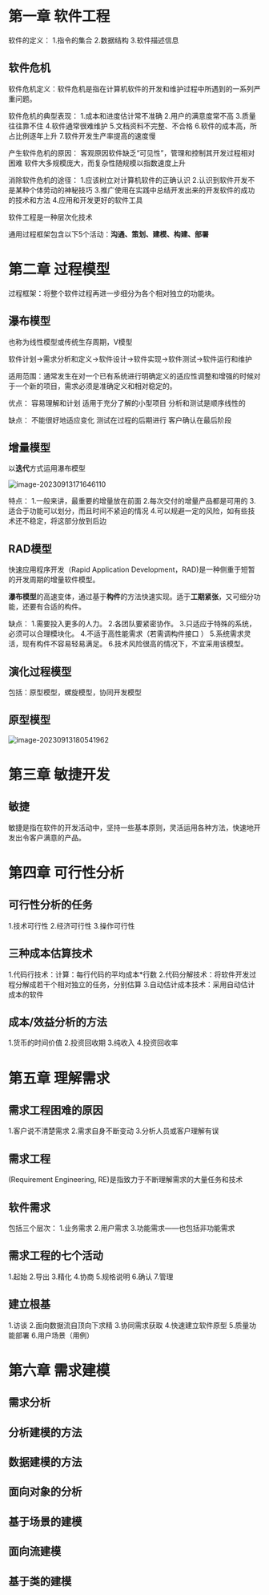 # 第一章 软件工程

软件的定义：
1.指令的集合
2.数据结构
3.软件描述信息

## 软件危机

软件危机定义：软件危机是指在计算机软件的开发和维护过程中所遇到的一系列严重问题。

软件危机的典型表现：
1.成本和进度估计常不准确
2.用户的满意度常不高
3.质量往往靠不住
4.软件通常很难维护
5.文档资料不完整、不合格
6.软件的成本高，所占比例逐年上升
7.软件开发生产率提高的速度慢

产生软件危机的原因：
客观原因软件缺乏“可见性”，管理和控制其开发过程相对困难
软件大多规模庞大，而复杂性随规模以指数速度上升

消除软件危机的途径：
1.应该树立对计算机软件的正确认识
2.认识到软件开发不是某种个体劳动的神秘技巧
3.推广使用在实践中总结开发出来的开发软件的成功的技术和方法
4.应用和开发更好的软件工具

软件工程是一种层次化技术

通用过程框架包含以下5个活动：**沟通、策划、建模、构建、部署**

# 第二章 过程模型

过程框架：将整个软件过程再进一步细分为各个相对独立的功能块。

## 瀑布模型

也称为线性模型或传统生存周期，V模型

软件计划->需求分析和定义->软件设计->软件实现->软件测试->软件运行和维护

适用范围：通常发生在对一个已有系统进行明确定义的适应性调整和增强的时候对于一个新的项目，需求必须是准确定义和相对稳定的。

优点：
容易理解和计划
适用于充分了解的小型项目
分析和测试是顺序线性的

缺点：
不能很好地适应变化
测试在过程的后期进行
客户确认在最后阶段

## 增量模型

以**迭代**方式运用瀑布模型

![image-20230913171646110](C:\Users\CC507\AppData\Roaming\Typora\typora-user-images\image-20230913171646110.png)

特点：
1.一般来讲，最重要的增量放在前面
2.每次交付的增量产品都是可用的
3.适合于功能可以划分，而且时间不紧迫的情况
4.可以规避一定的风险，如有些技术还不稳定，将这部分放到后边

## RAD模型

快速应用程序开发（Rapid Application Development，RAD)是一种侧重于短暂的开发周期的增量软件模型。

**瀑布模型**的高速变体，通过基于**构件**的方法快速实现。适于**工期紧张**，又可细分功能，还要有合适的构件。

缺点：
1.需要投入更多的人力。
2.各团队要紧密协作。
3.只适应于特殊的系统，必须可以合理模块化。
4.不适于高性能需求（若需调构件接口 ）
5.系统需求灵活，现有构件不容易轻易满足。
6.技术风险很高的情况下，不宜采用该模型。

## 演化过程模型

包括：原型模型，螺旋模型，协同开发模型

## 原型模型

![image-20230913180541962](C:\Users\CC507\AppData\Roaming\Typora\typora-user-images\image-20230913180541962.png)

# 第三章 敏捷开发

## 敏捷

敏捷是指在软件的开发活动中，坚持一些基本原则，灵活运用各种方法，快速地开发出令客户满意的产品。

# 第四章 可行性分析

## 可行性分析的任务

1.技术可行性
2.经济可行性
3.操作可行性

## 三种成本估算技术

1.代码行技术：计算：每行代码的平均成本*行数
2.代码分解技术：将软件开发过程分解成若干个相对独立的任务，分别估算
3.自动估计成本技术：采用自动估计成本的软件

## 成本/效益分析的方法

1.货币的时间价值
2.投资回收期
3.纯收入
4.投资回收率

# 第五章 理解需求

## 需求工程困难的原因

1.客户说不清楚需求
2.需求自身不断变动
3.分析人员或客户理解有误

## 需求工程

(Requirement Engineering, RE)是指致力于不断理解需求的大量任务和技术

## 软件需求

包括三个层次：
1.业务需求
2.用户需求
3.功能需求——也包括非功能需求

## 需求工程的七个活动

1.起始
2.导出
3.精化
4.协商
5.规格说明
6.确认
7.管理

## 建立根基

1.访谈
2.面向数据流自顶向下求精
3.协同需求获取
4.快速建立软件原型
5.质量功能部署
6.用户场景（用例）

# 第六章 需求建模

## 需求分析

## 分析建模的方法

## 数据建模的方法

## 面向对象的分析

## 基于场景的建模

## 面向流建模

## 基于类的建模